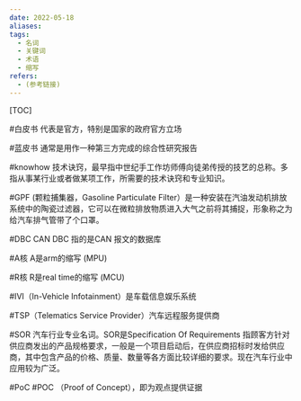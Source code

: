```yaml
---
date: 2022-05-18
aliases: 
tags:
  - 名词
  - 关键词
  - 术语
  - 缩写
refers:
  - (参考链接)
---
```


[TOC]

#白皮书  代表是官方，特别是国家的政府官方立场

#蓝皮书 通常是用作一种第三方完成的综合性研究报告

#knowhow  技术诀窍，最早指中世纪手工作坊师傅向徒弟传授的技艺的总称。多指从事某行业或者做某项工作，所需要的技术诀窍和专业知识。



#GPF (颗粒捕集器，Gasoline Particulate Filter）是一种安装在汽油发动机排放系统中的陶瓷过滤器，它可以在微粒排放物质进入大气之前将其捕捉，形象称之为给汽车排气管带了个口罩。

#DBC   CAN DBC 指的是CAN 报文的数据库



#A核   A是arm的缩写  (MPU)

#R核   R是real time的缩写  (MCU)



#IVI（In-Vehicle Infotainment）是车载信息娱乐系统

#TSP（Telematics Service Provider）汽车远程服务提供商

#SOR  汽车行业专业名词。SOR是Specification Of Requirements 指顾客方针对供应商发出的产品规格要求，一般是一个项目启动后，在供应商招标时发给供应商，其中包含产品的价格、质量、数量等各方面比较详细的要求。现在汽车行业中应用较为广泛。

#PoC   #POC   （Proof of Concept），即为观点提供证据





